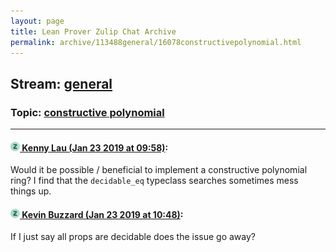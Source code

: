 ```yaml
---
layout: page
title: Lean Prover Zulip Chat Archive 
permalink: archive/113488general/16078constructivepolynomial.html
---
```


## Stream: [general](index.html)
### Topic: [constructive polynomial](16078constructivepolynomial.html)

---

#### [![Click to go to Zulip](../../assets/img/zulip2.png) Kenny Lau (Jan 23 2019 at 09:58)](https://leanprover.zulipchat.com/#narrow/stream/113488-general/topic/constructive%20polynomial/near/156673563):
Would it be possible / beneficial to implement a constructive polynomial ring? I find that the `decidable_eq` typeclass searches sometimes mess things up.

#### [![Click to go to Zulip](../../assets/img/zulip2.png) Kevin Buzzard (Jan 23 2019 at 10:48)](https://leanprover.zulipchat.com/#narrow/stream/113488-general/topic/constructive%20polynomial/near/156676153):
If I just say all props are decidable does the issue go away?

